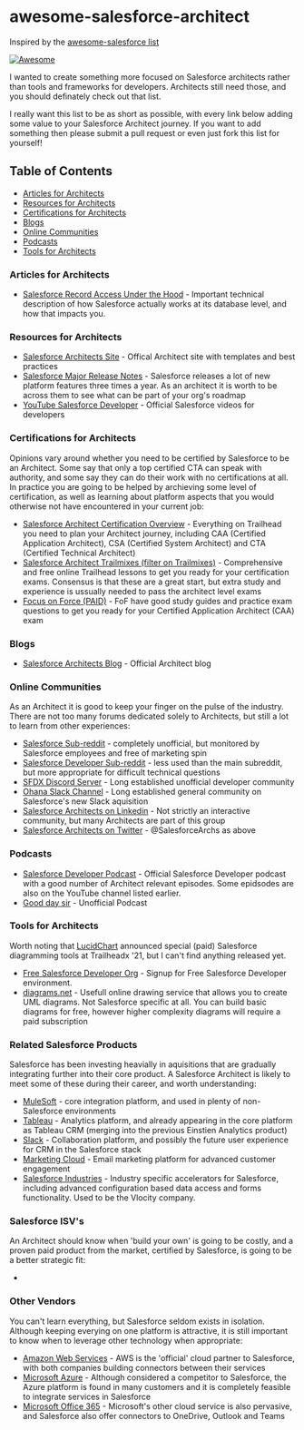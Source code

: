 # awesome-salesforce-architect
Inspired by the [awesome-salesforce list](https://github.com/mailtoharshit/awesome-salesforce)

[![Awesome](https://awesome.re/badge.svg)](https://awesome.re)

I wanted to create something more focused on Salesforce architects rather than tools and frameworks for developers. Architects still need those, and you should definately check out that list.

I really want this list to be as short as possible, with every link below adding some value to your Salesforce Architect journey. If you want to add something then please submit a pull request or even just fork this list for yourself!

## Table of Contents
* [Articles for Architects](#articles-for-architects)
* [Resources for Architects](#resources-for-architects)
* [Certifications for Architects](#certifications-for-architects)
* [Blogs](#blogs)
* [Online Communities](#online_communities)
* [Podcasts](#podcasts)
* [Tools for Architects](#tools_for_architects)


### Articles for Architects
* [Salesforce Record Access Under the Hood](https://developer.salesforce.com/docs/atlas.en-us.salesforce_record_access_under_the_hood.meta/salesforce_record_access_under_the_hood/uth_preface.htm) - Important technical description of how Salesforce actually works at its database level, and how that impacts you.

### Resources for Architects
* [Salesforce Architects Site](https://architect.salesforce.com/) - Offical Architect site with templates and best practices
* [Salesforce Major Release Notes](https://help.salesforce.com/s/articleView?id=release-notes.salesforce_release_notes.htm) - Salesforce releases a lot of new platform features three times a year. As an architect it is worth to be across them to see what can be part of your org's roadmap
* [YouTube Salesforce Developer](https://www.youtube.com/playlist?list=UUKORm8sxh3cheBpqs0akkhg) - Official Salesforce videos for developers

### Certifications for Architects
Opinions vary around whether you need to be certified by Salesforce to be an Architect. Some say that only a top certified CTA can speak with authority, and some say they can do their work with no certifications at all. In practice you are going to be helped by archieving some level of certification, as well as learning about platform aspects that you would otherwise not have encountered in your current job:

* [Salesforce Architect Certification Overview](https://trailhead.salesforce.com/credentials/architectoverview) - Everything on Trailhead you need to plan your Architect journey, including CAA (Certified Application Architect), CSA (Certified System Architect) and CTA (Certified Technical Architect)
* [Salesforce Architect Trailmixes (filter on Trailmixes)](https://trailhead.salesforce.com/en/search?keywords=architect) - Comprehensive and free online Trailhead lessons to get you ready for your certification exams. Consensus is that these are a great start, but extra study and experience is ussually needed to pass the architect level exams
* [Focus on Force (PAID)](https://focusonforce.com/salesforce-certifications/) - FoF have good study guides and practice exam questions to get you ready for your Certified Application Architect (CAA) exam

### Blogs
* [Salesforce Architects Blog](https://medium.com/salesforce-architects) - Official Architect blog 

### Online Communities
As an Architect it is good to keep your finger on the pulse of the industry. There are not too many forums dedicated solely to Architects, but still a lot to learn from other experiences:

* [Salesforce Sub-reddit](https://www.reddit.com/r/salesforce/) - completely unofficial, but monitored by Salesforce employees and free of marketing spin
* [Salesforce Developer Sub-reddit](https://www.reddit.com/r/SalesforceDeveloper/) - less used than the main subreddit, but more appropriate for difficult technical questions
* [SFDX Discord Server](https://sfxd.github.io/) - Long established unofficial developer community
* [Ohana Slack Channel](https://meighanrockssf.com/2019/04/02/salesforce-ohana-slack/) - Long established general community on Salesforce's new Slack aquisition
* [Salesforce Architects on Linkedin](https://www.linkedin.com/showcase/salesforce-architects/) - Not strictly an interactive community, but many Architects are part of this group
* [Salesforce Architects on Twitter](https://twitter.com/SalesforceArchs) - @SalesforceArchs as above

### Podcasts
* [Salesforce Developer Podcast](https://developer.salesforce.com/podcast) - Official Salesforce Developer podcast with a good number of Architect relevant episodes. Some epidsodes are also on the YouTube channel listed earlier.
* [Good day sir](https://www.gooddaysirpodcast.com/episodes) - Unofficial Podcast

### Tools for Architects
Worth noting that [LucidChart](https://www.lucidchart.com) announced special (paid) Salesforce diagramming tools at Trailheadx '21, but I can't find anything released yet.

* [Free Salesforce Developer Org](https://developer.salesforce.com/signup) - Signup for Free Salesforce Developer environment.
* [diagrams.net](https://www.diagrams.net) - Usefull online drawing service that allows you to create UML diagrams. Not Salesforce specific at all. You can build basic diagrams for free, however higher complexity diagrams will require a paid subscription

### Related Salesforce Products
Salesforce has been investing heavially in aquisitions that are gradually integrating further into their core product. A Salesforce Architect is likely to meet some of these during their career, and worth understanding:

* [MuleSoft](https://www.mulesoft.com) - core integration platform, and used in plenty of non-Salesforce environments
* [Tableau](https://www.tableau.com) - Analytics platform, and already appearing in the core platform as Tableau CRM (merging into the previous Einstien Analytics product)
* [Slack](https://slack.com) - Collaboration platform, and possibly the future user experience for CRM in the Salesforce stack
* [Marketing Cloud](https://www.salesforce.com/products/marketing-cloud/overview/) - Email marketing platform for advanced customer engagement
* [Salesforce Industries](https://www.salesforce.com/solutions/industries/) - Industry specific accelerators for Salesforce, including advanced configuration based data access and forms functionality. Used to be the Vlocity company.

### Salesforce ISV's
An Architect should know when 'build your own' is going to be costly, and a proven paid product from the market, certified by Salesforce, is going to be a better strategic fit:

* <Section TBC>

### Other Vendors
You can't learn everything, but Salesforce seldom exists in isolation. Although keeping everying on one platform is attractive, it is still important to know when to leverage other technology when appropriate:

* [Amazon Web Services](https://aws.amazon.com/featured-partners/salesforce/) - AWS is the 'official' cloud partner to Salesforce, with both companies building connectors between their services
* [Microsoft Azure](https://azure.microsoft.com/) - Although considered a competitor to Salesforce, the Azure platform is found in many customers and it is completely feasible to integrate services in Salesforce
* [Microsoft Office 365](https://www.office.com/) - Microsoft's other cloud service is also pervasive, and Salesforce also offer connectors to OneDrive, Outlook and Teams
